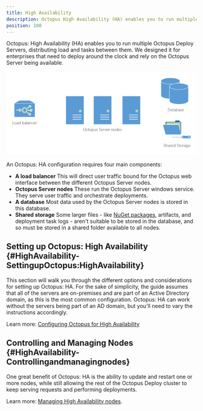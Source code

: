 ```yaml
---
title: High Availability
description: Octopus High Availability (HA) enables you to run multiple Octopus Deploy Servers, distributing load and tasks between them.
position: 100
---
```


Octopus: High Availability (HA) enables you to run multiple Octopus Deploy Servers, distributing load and tasks between them. We designed it for enterprises that need to deploy around the clock and rely on the Octopus Server being available.

![](/docs/images/3048119/3278420.png "width=500")

An Octopus: HA configuration requires four main components:

- **A load balancer**
  This will direct user traffic bound for the Octopus web interface between the different Octopus Server nodes.
- **Octopus Server nodes**
  These run the Octopus Server windows service. They serve user traffic and orchestrate deployments.
- **A database**
  Most data used by the Octopus Server nodes is stored in this database.
- **Shared storage**
  Some larger files - like [NuGet packages](/docs/packaging-applications/package-repositories/index.md), artifacts, and deployment task logs - aren't suitable to be stored in the database, and so must be stored in a shared folder available to all nodes.

## Setting up Octopus: High Availability {#HighAvailability-SettingupOctopus:HighAvailability}

This section will walk you through the different options and considerations for setting up Octopus: HA. For the sake of simplicity, the guide assumes that all of the servers are on-premises and are part of an Active Directory domain, as this is the most common configuration. Octopus: HA can work without the servers being part of an AD domain, but you'll need to vary the instructions accordingly.

Learn more: [Configuring Octopus for High Availability](/docs/administration/high-availability/configuring-octopus-for-high-availability.md)

## Controlling and Managing Nodes {#HighAvailability-Controllingandmanagingnodes}

One great benefit of Octopus: HA is the ability to update and restart one or more nodes, while still allowing the rest of the Octopus Deploy cluster to keep serving requests and performing deployments.

Learn more: [Managing High Availability nodes](/docs/administration/high-availability/managing-high-availability-nodes.md).
